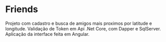 # Friends

Projeto com cadastro e busca de amigos mais proximos por latitude e longitude.
Validação de Token em Api .Net Core, com Dapper e SqlServer.
Aplicação da interface feita em Angular. 
